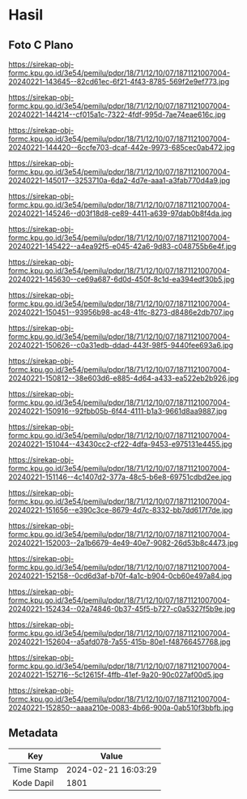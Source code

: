 # Hasil

## Foto C Plano

https://sirekap-obj-formc.kpu.go.id/3e54/pemilu/pdpr/18/71/12/10/07/1871121007004-20240221-143645--82cd61ec-6f21-4f43-8785-569f2e9ef773.jpg

https://sirekap-obj-formc.kpu.go.id/3e54/pemilu/pdpr/18/71/12/10/07/1871121007004-20240221-144214--cf015a1c-7322-4fdf-995d-7ae74eae616c.jpg

https://sirekap-obj-formc.kpu.go.id/3e54/pemilu/pdpr/18/71/12/10/07/1871121007004-20240221-144420--6ccfe703-dcaf-442e-9973-685cec0ab472.jpg

https://sirekap-obj-formc.kpu.go.id/3e54/pemilu/pdpr/18/71/12/10/07/1871121007004-20240221-145017--3253710a-6da2-4d7e-aaa1-a3fab770d4a9.jpg

https://sirekap-obj-formc.kpu.go.id/3e54/pemilu/pdpr/18/71/12/10/07/1871121007004-20240221-145246--d03f18d8-ce89-4411-a639-97dab0b8f4da.jpg

https://sirekap-obj-formc.kpu.go.id/3e54/pemilu/pdpr/18/71/12/10/07/1871121007004-20240221-145422--a4ea92f5-e045-42a6-9d83-c048755b6e4f.jpg

https://sirekap-obj-formc.kpu.go.id/3e54/pemilu/pdpr/18/71/12/10/07/1871121007004-20240221-145630--ce69a687-6d0d-450f-8c1d-ea394edf30b5.jpg

https://sirekap-obj-formc.kpu.go.id/3e54/pemilu/pdpr/18/71/12/10/07/1871121007004-20240221-150451--93956b98-ac48-41fc-8273-d8486e2db707.jpg

https://sirekap-obj-formc.kpu.go.id/3e54/pemilu/pdpr/18/71/12/10/07/1871121007004-20240221-150626--c0a31edb-ddad-443f-98f5-9440fee693a6.jpg

https://sirekap-obj-formc.kpu.go.id/3e54/pemilu/pdpr/18/71/12/10/07/1871121007004-20240221-150812--38e603d6-e885-4d64-a433-ea522eb2b926.jpg

https://sirekap-obj-formc.kpu.go.id/3e54/pemilu/pdpr/18/71/12/10/07/1871121007004-20240221-150916--92fbb05b-6f44-4111-b1a3-9661d8aa9887.jpg

https://sirekap-obj-formc.kpu.go.id/3e54/pemilu/pdpr/18/71/12/10/07/1871121007004-20240221-151044--43430cc2-cf22-4dfa-9453-e975131e4455.jpg

https://sirekap-obj-formc.kpu.go.id/3e54/pemilu/pdpr/18/71/12/10/07/1871121007004-20240221-151146--4c1407d2-377a-48c5-b6e8-69751cdbd2ee.jpg

https://sirekap-obj-formc.kpu.go.id/3e54/pemilu/pdpr/18/71/12/10/07/1871121007004-20240221-151656--e390c3ce-8679-4d7c-8332-bb7dd617f7de.jpg

https://sirekap-obj-formc.kpu.go.id/3e54/pemilu/pdpr/18/71/12/10/07/1871121007004-20240221-152003--2a1b6679-4e49-40e7-9082-26d53b8c4473.jpg

https://sirekap-obj-formc.kpu.go.id/3e54/pemilu/pdpr/18/71/12/10/07/1871121007004-20240221-152158--0cd6d3af-b70f-4a1c-b904-0cb60e497a84.jpg

https://sirekap-obj-formc.kpu.go.id/3e54/pemilu/pdpr/18/71/12/10/07/1871121007004-20240221-152434--02a74846-0b37-45f5-b727-c0a5327f5b9e.jpg

https://sirekap-obj-formc.kpu.go.id/3e54/pemilu/pdpr/18/71/12/10/07/1871121007004-20240221-152604--a5afd078-7a55-415b-80e1-f48766457768.jpg

https://sirekap-obj-formc.kpu.go.id/3e54/pemilu/pdpr/18/71/12/10/07/1871121007004-20240221-152716--5c12615f-4ffb-41ef-9a20-90c027af00d5.jpg

https://sirekap-obj-formc.kpu.go.id/3e54/pemilu/pdpr/18/71/12/10/07/1871121007004-20240221-152850--aaaa210e-0083-4b66-900a-0ab510f3bbfb.jpg


## Metadata

| Key        | Value               |
| ---------- | ------------------- |
| Time Stamp | 2024-02-21 16:03:29 |
| Kode Dapil | 1801                |



